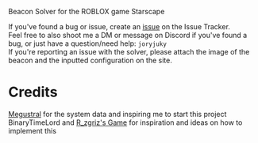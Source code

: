 Beacon Solver for the ROBLOX game Starscape  
  
If you've found a bug or issue, create an [issue](https://github.com/JoRyJuKy/beaconsolver/issues) on the Issue Tracker.  
Feel free to also shoot me a DM or message on Discord if you've found a bug, or just have a question/need help: `joryjuky`  
If you're reporting an issue with the solver, please attach the image of the beacon and the inputted configuration on the site.  
  
# Credits
[Megustral](https://github.com/Aloroid) for the system data and inspiring me to start this project  
BinaryTimeLord and [R_zgriz's Game](https://www.roblox.com/games/10097597282/Starscape-Beacons) for inspiration and ideas on how to implement this  
